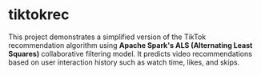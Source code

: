 # tiktokrec
This project demonstrates a simplified version of the TikTok recommendation algorithm using **Apache Spark's ALS (Alternating Least Squares)** collaborative filtering model. It predicts video recommendations based on user interaction history such as watch time, likes, and skips.
